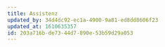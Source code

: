 ```yaml
---
title: Assistenz
updated_by: 34d4dc92-ec1a-4900-9a81-ed8dd8606f23
updated_at: 1610635357
id: 203a716b-de73-44d7-890e-53b59d29a053
---
```

